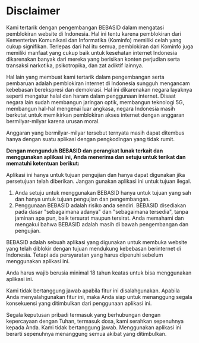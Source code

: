 # Disclaimer
Kami tertarik dengan pengembangan BEBASID dalam mengatasi pemblokiran website di Indonesia. Hal ini tentu karena pemblokiran dari Kementerian Komunikasi dan Informatika (Kominfo) memiliki celah yang cukup signifikan. Terlepas dari hal itu semua, pemblokiran dari Kominfo juga memiliki manfaat yang cukup baik untuk kesehatan internet Indonesia dikarenakan banyak dari mereka yang berisikan konten perjudian serta transaksi narkotika, psikotropika, dan zat adiktif lainnya.

Hal lain yang membuat kami tertarik dalam pengembangan serta pembaruan adalah pemblokiran internet di Indonesia sungguh mengancam kebebasan berekspresi dan demokrasi. Hal ini dikarenakan negara layaknya seperti mengatur halal dan haram dalam penggunaan internet. Disaat negara lain sudah membangun jaringan optik, membangun teknologi 5G, membangun hal-hal mengenai luar angkasa, negara Indonesia masih berkutat untuk memikirkan pemblokiran akses internet dengan anggaran bermilyar-milyar karena urusan moral.

Anggaran yang bermilyar-milyar tersebut ternyata masih dapat ditembus hanya dengan suatu aplikasi dengan pengkodingan yang tidak rumit.

**Dengan mengunduh BEBASID dan perangkat lunak terkait dan menggunakan aplikasi ini, Anda menerima dan setuju untuk terikat dan mematuhi ketentuan berikut:**

Aplikasi ini hanya untuk tujuan pengujian dan hanya dapat digunakan jika persetujuan telah diberikan. Jangan gunakan aplikasi ini untuk tujuan ilegal.

1. Anda setuju untuk menggunakan BEBASID hanya untuk tujuan yang sah dan hanya untuk tujuan pengujian dan pengembangan.
2. Penggunaan BEBASID adalah risiko anda sendiri. BEBASID disediakan pada dasar "sebagaimana adanya" dan "sebagaimana tersedia", tanpa jaminan apa pun, baik tersurat maupun tersirat. Anda memahami dan mengakui bahwa BEBASID adalah masih di bawah pengembangan dan pengujian.

BEBASID adalah sebuah aplikasi yang digunakan untuk membuka website yang telah diblokir dengan tujuan mendukung kebebasan berinternet di Indonesia. Tetapi ada persyaratan yang harus dipenuhi sebelum menggunakan aplikasi ini.

Anda harus wajib berusia minimal 18 tahun keatas untuk bisa menggunakan aplikasi ini. 

Kami tidak bertanggung jawab apabila fitur ini disalahgunakan. Apabila Anda menyalahgunakan fitur ini, maka Anda siap untuk menanggung segala konsekuensi yang ditimbulkan dari penggunaan aplikasi ini.

Segala keputusan pribadi termasuk yang berhubungan dengan kepercayaan dengan Tuhan, termasuk dosa, kami serahkan sepenuhnya kepada Anda. Kami tidak bertanggung jawab. Menggunakan aplikasi ini berarti sepenuhnya menanggung semua akibat yang ditimbulkan.
